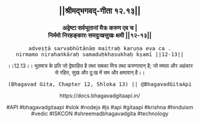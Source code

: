 <center><h2>||श्रीमद्‍भगवद्‍-गीता १२.१३||</h2>
<h3>अद्वेष्टा सर्वभूतानां मैत्रः करुण एव च |<br/>निर्ममो निरहङ्कारः समदुःखसुखः क्षमी ||१२-१३||</h3>
<pre>adveṣṭā sarvabhūtānāṃ maitraḥ karuṇa eva ca .<br/>nirmamo nirahaṅkāraḥ samaduḥkhasukhaḥ kṣamī ||12-13||</pre>
<p>।।12.13।। भूतमात्र के प्रति जो द्वेषरहित है तथा सबका मित्र तथा करुणावान् है; जो ममता और अहंकार से रहित, सुख और दु:ख में सम और क्षमावान् है।।</p>
<pre>(Bhagavad Gita, Chapter 12, Shloka 13) || @BhagavadGitaApi</pre><p>https://docs.bhagavadgitaapi.in/</p><p>#API #bhagavadgitaapi #slok #nodejs #js #api #gitaapi #krishna #hinduism #vedic #ISKCON #shreemadbhagavadgita #technology</p></center>